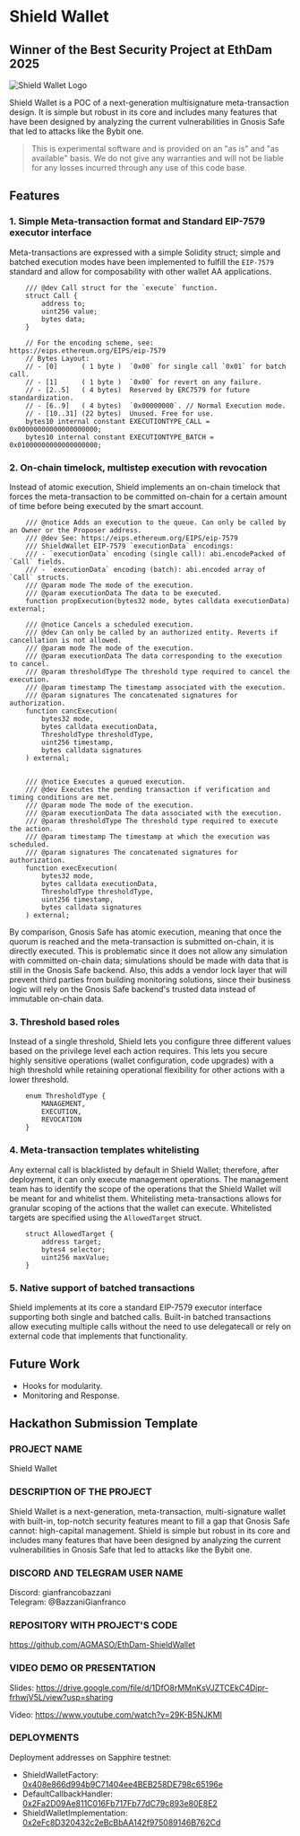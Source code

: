 # Shield Wallet
## Winner of the Best Security Project at EthDam 2025
![Shield Wallet Logo](./img/ShieldWalletLogo.png)

Shield Wallet is a POC of a next-generation multisignature meta-transaction design. It is simple but robust in its core and includes many features that have been designed by analyzing the current vulnerabilities in Gnosis Safe that led to attacks like the Bybit one.

> This is experimental software and is provided on an "as is" and "as available" basis. We do not give any warranties and will not be liable for any losses incurred through any use of this code base.

## Features

### 1. Simple Meta-transaction format and Standard EIP-7579 executor interface

Meta-transactions are expressed with a simple Solidity struct; simple and batched execution modes have been implemented to fulfill the `EIP-7579` standard and allow for composability with other wallet AA applications.

```solidity
    /// @dev Call struct for the `execute` function.
    struct Call {
        address to;
        uint256 value;
        bytes data;
    }

    // For the encoding scheme, see: https://eips.ethereum.org/EIPS/eip-7579
    // Bytes Layout:
    // - [0]      ( 1 byte )  `0x00` for single call `0x01` for batch call.
    // - [1]      ( 1 byte )  `0x00` for revert on any failure.
    // - [2..5]   ( 4 bytes)  Reserved by ERC7579 for future standardization.
    // - [6..9]   ( 4 bytes)  `0x00000000`. // Normal Execution mode.
    // - [10..31] (22 bytes)  Unused. Free for use.
    bytes10 internal constant EXECUTIONTYPE_CALL = 0x00000000000000000000;
    bytes10 internal constant EXECUTIONTYPE_BATCH = 0x01000000000000000000;
```

### 2. On-chain timelock, multistep execution with revocation

Instead of atomic execution, Shield implements an on-chain timelock that forces the meta-transaction to be committed on-chain for a certain amount of time before being executed by the smart account.

```solidity
    /// @notice Adds an execution to the queue. Can only be called by an Owner or the Proposer address.
    /// @dev See: https://eips.ethereum.org/EIPS/eip-7579
    /// ShieldWallet EIP-7579 `executionData` encodings:
    /// - `executionData` encoding (single call): abi.encodePacked of `Call` fields.
    /// - `executionData` encoding (batch): abi.encoded array of `Call` structs.
    /// @param mode The mode of the execution.
    /// @param executionData The data to be executed.
    function propExecution(bytes32 mode, bytes calldata executionData) external;

    /// @notice Cancels a scheduled execution.
    /// @dev Can only be called by an authorized entity. Reverts if cancellation is not allowed.
    /// @param mode The mode of the execution.
    /// @param executionData The data corresponding to the execution to cancel.
    /// @param thresholdType The threshold type required to cancel the execution.
    /// @param timestamp The timestamp associated with the execution.
    /// @param signatures The concatenated signatures for authorization.
    function cancExecution(
        bytes32 mode,
        bytes calldata executionData,
        ThresholdType thresholdType,
        uint256 timestamp,
        bytes calldata signatures
    ) external;


    /// @notice Executes a queued execution.
    /// @dev Executes the pending transaction if verification and timing conditions are met.
    /// @param mode The mode of the execution.
    /// @param executionData The data associated with the execution.
    /// @param thresholdType The threshold type required to execute the action.
    /// @param timestamp The timestamp at which the execution was scheduled.
    /// @param signatures The concatenated signatures for authorization.
    function execExecution(
        bytes32 mode,
        bytes calldata executionData,
        ThresholdType thresholdType,
        uint256 timestamp,
        bytes calldata signatures
    ) external;
```

By comparison, Gnosis Safe has atomic execution, meaning that once the quorum is reached and the meta-transaction is submitted on-chain, it is directly executed. This is problematic since it does not allow any simulation with committed on-chain data; simulations should be made with data that is still in the Gnosis Safe backend. Also, this adds a vendor lock layer that will prevent third parties from building monitoring solutions, since their business logic will rely on the Gnosis Safe backend's trusted data instead of immutable on-chain data.

### 3. Threshold based roles

Instead of a single threshold, Shield lets you configure three different values based on the privilege level each action requires. This lets you secure highly sensitive operations (wallet configuration, code upgrades) with a high threshold while retaining operational flexibility for other actions with a lower threshold.

```solidity
    enum ThresholdType {
        MANAGEMENT,
        EXECUTION,
        REVOCATION
    }
```

### 4. Meta-transaction templates whitelisting

Any external call is blacklisted by default in Shield Wallet; therefore, after deployment, it can only execute management operations. The management team has to identify the scope of the operations that the Shield Wallet will be meant for and whitelist them. Whitelisting meta-transactions allows for granular scoping of the actions that the wallet can execute. Whitelisted targets are specified using the `AllowedTarget` struct.

```solidity
    struct AllowedTarget {
        address target;
        bytes4 selector;
        uint256 maxValue;
    }
```

### 5. Native support of batched transactions

Shield implements at its core a standard EIP-7579 executor interface supporting both single and batched calls. Built-in batched transactions allow executing multiple calls without the need to use delegatecall or rely on external code that implements that functionality.

## Future Work

- Hooks for modularity.
- Monitoring and Response.

## Hackathon Submission Template

### PROJECT NAME

Shield Wallet

### DESCRIPTION OF THE PROJECT

Shield Wallet is a next-generation, meta-transaction, multi-signature wallet with built-in, top-notch security features meant to fill a gap that Gnosis Safe cannot: high-capital management. Shield is simple but robust in its core and includes many features that have been designed by analyzing the current vulnerabilities in Gnosis Safe that led to attacks like the Bybit one.

### DISCORD AND TELEGRAM USER NAME

Discord: gianfrancobazzani  
Telegram: @BazzaniGianfranco

### REPOSITORY WITH PROJECT'S CODE

https://github.com/AGMASO/EthDam-ShieldWallet

### VIDEO DEMO OR PRESENTATION

Slides: https://drive.google.com/file/d/1DfO8rMMnKsVJZTCEkC4Dipr-frhwjV5L/view?usp=sharing

Video: https://www.youtube.com/watch?v=29K-B5NJKMI

### DEPLOYMENTS

Deployment addresses on Sapphire testnet:

- ShieldWalletFactory: [0x408e866d994b9C71404ee4BEB258DE798c65196e](https://explorer.oasis.io/testnet/sapphire/address/0x408e866d994b9C71404ee4BEB258DE798c65196e)
- DefaultCallbackHandler: [0x2Fa2D09Ae811C016Fb717Fb77dC79c893e80E8E2](https://explorer.oasis.io/testnet/sapphire/address/0x2Fa2D09Ae811C016Fb717Fb77dC79c893e80E8E2)
- ShieldWalletImplementation: [0x2eFc8D320432c2eBcBbAA142f975089146B762Cd](https://explorer.oasis.io/testnet/sapphire/address/0x2eFc8D320432c2eBcBbAA142f975089146B762Cd)
